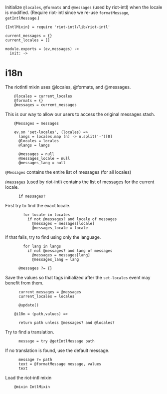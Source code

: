 Initialize `@locales`, `@formats` and `@messages` (used by riot-intl) when the locale is modified.
(Require riot-intl since we re-use `formatMessage`, `getIntlMessage`.)

    {IntlMixin} = require 'riot-intl/lib/riot-intl'

    current_messages = {}
    current_locales = []

    module.exports = (ev,messages) ->
      init: ->

i18n
====

The riotIntl mixin uses @locales, @formats, and @messages.

        @locales = current_locales
        @formats = {}
        @messages = current_messages

This is our way to allow our users to access the original messages stash.

        @Messages = messages

        ev.on 'set-locales', (locales) =>
          langs = locales.map (n) -> n.split('-')[0]
          @locales = locales
          @langs = langs

          @messages = null
          @messages_locale = null
          @messages_lang = null

`@Messages` contains the entire list of messages (for all locales)

`@messages` (used by riot-intl) contains the list of messages for the current locale.

          if messages?

First try to find the exact locale.

            for locale in locales
              if not @messages? and locale of messages
                @messages = messages[locale]
                @messages_locale = locale

If that fails, try to find using only the language.

            for lang in langs
              if not @messages? and lang of messages
                @messages = messages[lang]
                @messages_lang = lang

          @messages ?= {}

Save the values so that tags initialized after the `set-locales` event may benefit from them.

          current_messages = @messages
          current_locales = locales

          @update()

        @i18n = (path,values) =>

          return path unless @messages? and @locales?

Try to find a translation.

          message = try @getIntlMessage path

If no translation is found, use the default message.

          message ?= path
          text = @formatMessage message, values
          text

Load the riot-intl mixin

        @mixin IntlMixin
